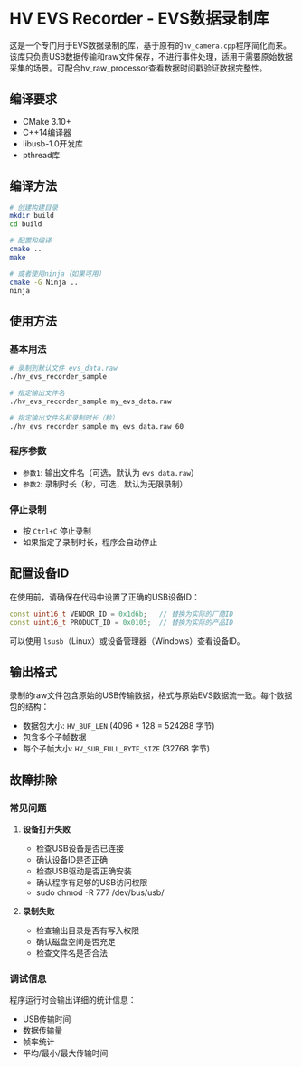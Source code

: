 # HV EVS Recorder - EVS数据录制库

这是一个专门用于EVS数据录制的库，基于原有的`hv_camera.cpp`程序简化而来。该库只负责USB数据传输和raw文件保存，不进行事件处理，适用于需要原始数据采集的场景。可配合hv_raw_processor查看数据时间戳验证数据完整性。

## 编译要求

- CMake 3.10+
- C++14编译器
- libusb-1.0开发库
- pthread库

## 编译方法

```bash
# 创建构建目录
mkdir build
cd build

# 配置和编译
cmake ..
make

# 或者使用ninja（如果可用）
cmake -G Ninja ..
ninja
```

## 使用方法

### 基本用法

```bash
# 录制到默认文件 evs_data.raw
./hv_evs_recorder_sample

# 指定输出文件名
./hv_evs_recorder_sample my_evs_data.raw

# 指定输出文件名和录制时长（秒）
./hv_evs_recorder_sample my_evs_data.raw 60
```

### 程序参数

- `参数1`: 输出文件名（可选，默认为 `evs_data.raw`）
- `参数2`: 录制时长（秒，可选，默认为无限录制）

### 停止录制

- 按 `Ctrl+C` 停止录制
- 如果指定了录制时长，程序会自动停止

## 配置设备ID

在使用前，请确保在代码中设置了正确的USB设备ID：

```cpp
const uint16_t VENDOR_ID = 0x1d6b;   // 替换为实际的厂商ID
const uint16_t PRODUCT_ID = 0x0105;  // 替换为实际的产品ID
```

可以使用 `lsusb`（Linux）或设备管理器（Windows）查看设备ID。

## 输出格式

录制的raw文件包含原始的USB传输数据，格式与原始EVS数据流一致。每个数据包的结构：

- 数据包大小: `HV_BUF_LEN` (4096 * 128 = 524288 字节)
- 包含多个子帧数据
- 每个子帧大小: `HV_SUB_FULL_BYTE_SIZE` (32768 字节)

## 故障排除

### 常见问题

1. **设备打开失败**
   - 检查USB设备是否已连接
   - 确认设备ID是否正确
   - 检查USB驱动是否正确安装
   - 确认程序有足够的USB访问权限
   - sudo chmod -R 777 /dev/bus/usb/

2. **录制失败**
   - 检查输出目录是否有写入权限
   - 确认磁盘空间是否充足
   - 检查文件名是否合法

### 调试信息

程序运行时会输出详细的统计信息：

- USB传输时间
- 数据传输量
- 帧率统计
- 平均/最小/最大传输时间

